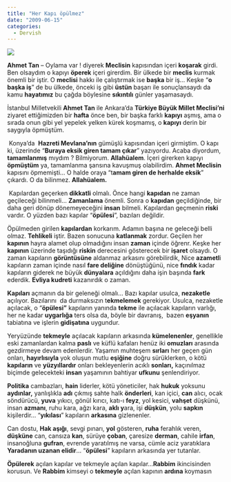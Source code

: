 ```yaml
---
title: "Her Kapı öpülmez"
date: "2009-06-15"
categories: 
  - Dervish
---
```


**![](../uploads/image/hattua.jpg)**

**Ahmet Tan** – Oylama var ! diyerek **Meclisin** kapısından içeri **koşarak** girdi. Ben olsaydım o kapıyı **öperek** içeri girerdim. Bir ülkede bir **meclis** kurmak önemli bir iştir. O **meclisi** hakkı ile çalıştırmak ise **başka** bir iş… Keşke “**o başka iş**” de bu ülkede, önceki iş gibi **üstün** başarı ile sonuçlansaydı da kamu **hayatımız** bu çağda böylesine **sıkıntılı** günler yaşamasaydı.

İstanbul Milletvekili **Ahmet Tan** ile Ankara’da **Türkiye Büyük Millet Meclisi’ni** ziyaret ettiğimizden bir **hafta** önce ben, bir başka farklı **kapıyı** aşmış, ama o  sırada onun gibi yel yepelek yelken kürek koşmamış, o **kapıyı** derin bir saygıyla öpmüştüm.

 Konya’da  **Hazreti Mevlana’nın** gümüşlü kapısından içeri girmiştim. O kapı ki, üzerinde “**Buraya eksik giren tamam çıkar**” yazıyordu. Acaba diyordum, **tamamlanmış** mıydım ? Bilmiyorum. **Allahüalem**. İçeri girerken kapıyı **öpmüştüm** ya, tamamlanma şansına kavuşmuş olabilirdim. **Ahmet Meclisin** kapısını öpmemişti… O halde oraya “t**amam giren de herhalde eksik**” çıkardı. O da bilinmez. **Allahüalem.**

 Kapılardan geçerken **dikkatli** olmalı. Önce hangi **kapıdan** ne zaman geçileceği bilinmeli… **Zamanlama** önemli. Sonra o **kapıdan** geçildiğinde, bir daha geri dönüp dönemeyeceğini **insan** bilmeli. Kapılardan geçmenin **riski** vardır. O yüzden bazı kapılar “**öpülesi**”, bazıları değildir.

Öpülmeden girilen **kapılardan** korkarım. Adamın başına ne geleceği belli olmaz. **Tehlikeli** iştir. Bazen sonucuna **katlanmak** zordur. Geçilen her **kapının** hayra alamet olup olmadığını insan **zaman** içinde öğrenr. Keşke her **kapının** üzerinde taşıdığı **riskin** derecesini gösterecek bir **işaret** olsaydı. O zaman kapıların **görüntüsüne** aldanmaz arkasını görebilirdik, Nice **azametl**i kapıların zaman içinde nasıl **fare deliğine** dönüştüğünü, nice **fındık** kadar kapıların giderek ne büyük **dünyalara** açıldığını daha işin başında **fark** ederdik. **Evliya kudreti** kazanırdık o zaman.

**Kapıları** açmanın da bir geleneği olmalı… Bazı kapılar usulca, **nezaketle** açılıyor. Bazılarını  da durmaksızın t**ekmelemek** gerekiyor. Usulca, nezaketle açılacak, o “**öpülesi”** kapıların yanında **tekme** ile açılacak kapıların varlığı, her ne kadar **uygarlığa** ters olsa da, böyle bir davranış,  bazen **eşyanın** tabiatına ve işlerin **gidişatına** uygundur.

Yeryüzünde **tekmeyle** açılacak kapıların arkasında **kümelenenler**, genellikle eski zamanlardan kalma **paslı** ve küflü kafaları henüz iki **omuzları** arasında gezdirmeye devam edenlerdir. Yaşamın muhteşem **sırları** her geçen gün onları, **hayırlısıyla** yok oluşun mutlu **eşiğine** doğru sürüklerken, o kötü **kapıların** ve **yüzyıllardır** onları bekleyenlerin acıklı **sonları,** kaçınılmaz biçimde gelecekteki **insan** yaşamının bahtiyar **ufkunu** şenlendiriyor.

**Politika** cambazları, **hain** liderler, kötü yöneticiler, hak **hukuk** yoksunu **aydınlar,** yanlışlıkla **adı** çıkmış sahte halk **önderleri**, kan içici, **can** alıcı, ocak söndürücü, **yuva** yıkıcı, gönül kırıcı, katı-ı **feyz**, yol kesici, **vahşet** düşkünü, insan **azmanı**, ruhu kara, ağzı kara, **aklı y**ara, işi **düşkün**, yolu **sapkın** kişilerdir… “**yıkılası**” kapıların **arkasına** gizlenenler.

Can dostu, **Hak aşığı**, sevgi pınarı, **yol** gösteren, **ruha** ferahlık veren, **düşküne** can, cansıza **kan**, sürüye **çoban**, çaresize **derman**, cahile **irfan**, insanoğluna **gufran**, evrende yaratılmış ne varsa, cümle aciz yaratıklara **Yaradanın uzanan elidir**… “**öpülesi**” kapıların arkasında yer tutanlar.   

**Öpülerek** açılan kapılar ve tekmeyle açılan kapılar…**Rabbim** ikincisinden korusun. Ve **Rabbim** kimseyi o **tekmeyle** açılan kapının **ardına** koymasın
